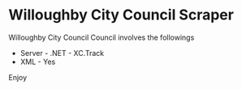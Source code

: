 # Willoughby City Council Scraper

Willoughby City Council Council involves the followings

* Server - .NET - XC.Track
* XML - Yes


Enjoy
